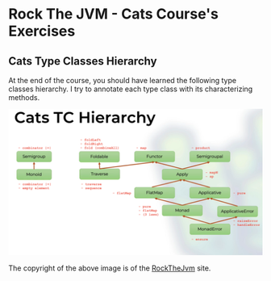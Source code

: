 # Rock The JVM - Cats Course's Exercises

## Cats Type Classes Hierarchy

At the end of the course, you should have learned the following type classes hierarchy.
I try to annotate each type class with its characterizing methods.

![Cats Type Classes Hierarchy](cats_tc_hierarchy.png)

The copyright of the above image is of the [RockTheJvm](https://rockthejvm.com/) site.